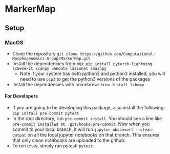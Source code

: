 # MarkerMap

## Setup 

### MacOS 

- Clone the repository `git clone https://github.com/Computational-Morphogenomics-Group/MarkerMap.git`
- Install the dependencies from pip: `pip install pytorch-lightning scGeneFit scanpy anndata lassonet smashpy`
	- Note if your system has both python2 and python3 installed, you will need to use `pip3` to get the python3 versions of the packages
- Install the dependencies with homebrew: `brew install libomp`

#### For Developers

- If you are going to be developing this package, also install the following: `pip install pre-commit pytest`
- In the root directory, run `pre-commit install`. You should see a line like `pre-commit installed at .git/hooks/pre-commit`. Now when you commit to your local branch, it will run `jupyter nbconvert --clean-output` on all the local jupyter notebooks on that branch. This ensures that only clean notebooks are uploaded to the github.
- To run tests, simply run pytest: `pytest`.
